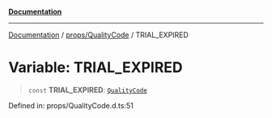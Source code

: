 [**Documentation**](../../../index.md)

***

[Documentation](../../../index.md) / [props/QualityCode](../index.md) / TRIAL\_EXPIRED

# Variable: TRIAL\_EXPIRED

> `const` **TRIAL\_EXPIRED**: [`QualityCode`](../classes/QualityCode.md)

Defined in: props/QualityCode.d.ts:51
